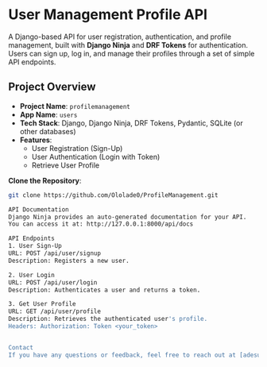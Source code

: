 # User Management Profile API

A Django-based API for user registration, authentication, and profile management, built with **Django Ninja** and **DRF Tokens** for authentication. Users can sign up, log in, and manage their profiles through a set of simple API endpoints.

## Project Overview

- **Project Name**: `profilemanagement`
- **App Name**: `users`
- **Tech Stack**: Django, Django Ninja, DRF Tokens, Pydantic, SQLite (or other databases)
- **Features**:
  - User Registration (Sign-Up)
  - User Authentication (Login with Token)
  - Retrieve User Profile



 **Clone the Repository**:
   ```bash
   git clone https://github.com/Ololade0/ProfileManagement.git

 API Documentation
Django Ninja provides an auto-generated documentation for your API.
 You can access it at: http://127.0.0.1:8000/api/docs

API Endpoints
1. User Sign-Up
URL: POST /api/user/signup
Description: Registers a new user.

2. User Login
URL: POST /api/user/login
Description: Authenticates a user and returns a token.

3. Get User Profile
URL: GET /api/user/profile
Description: Retrieves the authenticated user's profile.
Headers: Authorization: Token <your_token>


Contact
If you have any questions or feedback, feel free to reach out at [adesuyiololade@gmail.com].

